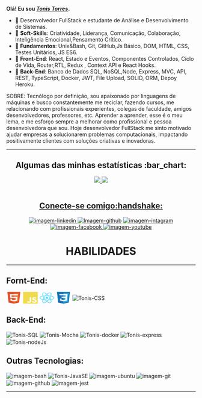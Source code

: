 
**Olá! Eu sou <a href="https://www.linkedin.com/in/tonistorres/"><i>Tonis Torres</i></a>.**
- 🔭 Desenvolvedor FullStack e estudante de Análise e Desenvolvimento de Sistemas.
- 🌱 **Soft-Skills**: Criatividade, Liderança, Comunicação, Colaboração, Inteligência Emocional,Pensamento Crítico.
- 🌱 **Fundamentos**: Unix&Bash, Git, GitHub,Js Básico, DOM, HTML, CSS, Testes Unitários, JS ES6.
- 🌱 **Front-End**: React, Estado e Eventos, Componentes Controlados, Ciclo de Vida, Router,RTL, Redux , Context API e React Hooks.
- 🌱 **Back-End**: Banco de Dados SQL, NoSQL,Node, Express, MVC, API, REST, TypeScript, Docker, JWT, File Upload, SOLID, ORM,  Depoy Heroku.   
<div>
SOBRE:
Tecnólogo por definição, sou apaixonado por linguagens de máquinas e busco constantemente me reciclar, fazendo cursos, me relacionando com profissionais experientes, colegas de faculdade, amigos desenvolvedores, professores, etc. Aprender a aprender, esse é o meu lema, e me esforço sempre a melhorar como profissional e pessoa desenvolvedora que sou. Hoje desenvolvedor FullStack me sinto motivado ajudar empresas a solucionarem problemas computacionais, impactando positivamente clientes com soluções criativas e inovadoras. 
<hr/>

<h2 align="center">Algumas das minhas estatísticas :bar_chart:</h2>
<div align="center">
  <a href="https://github.com/tonistorres">
  <img height="180em" src="https://github-readme-stats.vercel.app/api?username=tonistorres&show_icons=true&theme=dark&include_all_commits=true&count_private=true"/>
  <img height="180em" src="https://github-readme-stats.vercel.app/api/top-langs/?username=tonistorres&layout=compact&langs_count=7&theme=dark"/>
</div>

  
<div><br>
  <h2 align="center"> Conecte-se comigo:handshake:</h2>
  <div align="center">
<a href="https://www.linkedin.com/in/tonistorres/" target="_blank">  <img src="https://img.shields.io/badge/LinkedIn-0077B5?style=for-the-badge&logo=linkedin&logoColor=white" height="32" width="100" target="_blank" alt="imagem-linkedin" /> </a>
<a href="https://github.com/tonistorres" target="_blank"> <img src="https://img.shields.io/badge/GitHub-100000?style=for-the-badge&logo=github&logoColor=white" height="32" width="100"   alt="Imagem-github"/></a>
<a href="https://www.instagram.com/tonistorresferreira/" target="_blank">  <img src="https://img.shields.io/badge/Instagram-E4405F?style=for-the-badge&logo=instagram&logoColor=white" height="32" width="100" target="_blank" alt="imagem-intagram"/> </a>
<a href="https://www.facebook.com/datorres.ferreira" target="_blank">  <img src="https://img.shields.io/badge/Facebook-1877F2?style=for-the-badge&logo=facebook&logoColor=white" height="32" width="100" target="_blank" alt="imagem-facebook"/> </a>
<a href="https://www.youtube.com/channel/UCjFo00zX0yvFrm5VIW1ieUw" target="_blank">  <img src="https://img.shields.io/badge/YouTube-FF0000?style=for-the-badge&logo=youtube&logoColor=white" height="32" width="100" target="_blank" alt="imagem-youtube"/> </a>
  </div>    
 </div>
     <h1 align="center"> HABILIDADES </h1>
<hr/>  
<div>
  <h2>Fornt-End:</h2>
  
  <img align="center" alt="Tonis-HTML" height="32" width="40" src="https://raw.githubusercontent.com/devicons/devicon/master/icons/html5/html5-original.svg">
  <img align="center" alt="Tonis-Js" height="32" width="40" src="https://raw.githubusercontent.com/devicons/devicon/master/icons/javascript/javascript-plain.svg">
   <img align="center" alt="Tonis-React" height="32" width="40" src="https://raw.githubusercontent.com/devicons/devicon/master/icons/react/react-original.svg">
   <img align="center" alt="Tonis-CSS" height="32" width="40" src="https://raw.githubusercontent.com/devicons/devicon/master/icons/css3/css3-original.svg">
   <img  align="center" alt="Tonis-CSS" height="32" width="40"  src="https://img.icons8.com/color/48/000000/redux.png"/>  
</div>
 
<div>  
  <h2>Back-End:</h2>
  <img align="center" alt="Tonis-SQL" height="32" width="40" src="https://cdn.jsdelivr.net/gh/devicons/devicon/icons/mysql/mysql-original-wordmark.svg" />
  <img align="center" alt="Tonis-Mocha" height="32" width="40"src="https://cdn.jsdelivr.net/gh/devicons/devicon/icons/mocha/mocha-plain.svg" />
  <img align="center" alt="Tonis-docker" height="32" width="40" src="https://cdn.jsdelivr.net/gh/devicons/devicon/icons/docker/docker-original.svg" />
  <img align="center" alt="Tonis-express" height="32" width="40" src="https://cdn.jsdelivr.net/gh/devicons/devicon/icons/express/express-original.svg" />
  <img align="center" alt="Tonis-nodeJs" height="32" width="40" src="https://icongr.am/devicon/nodejs-original.svg?size=128&color=currentColor" />
</div> 
  
<div>  
 <h2>  Outras Tecnologias:</h2>
<img align="center" src="https://cdn.jsdelivr.net/gh/devicons/devicon/icons/bash/bash-original.svg" height="30" width="40" alt="imagem-bash"/>
<img align="center" alt="Tonis-JavaSE" height="30" width="40" alt="image-java" src="https://cdn.jsdelivr.net/gh/devicons/devicon/icons/java/java-original.svg" />
<img align="center" height="30" width="40" alt="imagem-ubuntu" src="https://cdn.jsdelivr.net/gh/devicons/devicon/icons/ubuntu/ubuntu-plain-wordmark.svg" />   
<img align="center" height="50"  width="100" alt="imagem-git" src="https://cdn.jsdelivr.net/gh/devicons/devicon/icons/git/git-original-wordmark.svg" />    
<img align="center" height="30" width="40" alt="imagem-github"  src="https://cdn.jsdelivr.net/gh/devicons/devicon/icons/github/github-original-wordmark.svg" /> 
<img align="center" height="30" width="40" alt="imagem-jest"  src="https://cdn.jsdelivr.net/gh/devicons/devicon/icons/jest/jest-plain.svg" />  
</div>  
<hr/>     
